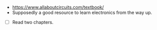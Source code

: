 - https://www.allaboutcircuits.com/textbook/
- Supposedly a good resource to learn electronics from the way up.
- [ ] Read two chapters.
